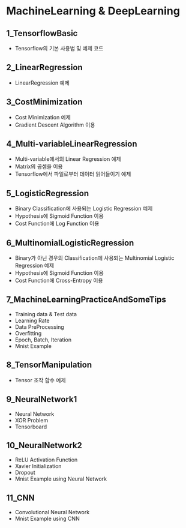 # MachineLearning & DeepLearning

## 1_TensorflowBasic

- Tensorflow의 기본 사용법 및 예제 코드

## 2_LinearRegression

- LinearRegression 예제

## 3_CostMinimization

- Cost Minimization 예제
- Gradient Descent Algorithm 이용

## 4_Multi-variableLinearRegression

- Multi-variable에서의 Linear Regression 예제
- Matrix의 곱셈을 이용
- Tensorflow에서 파일로부터 데이터 읽어들이기 예제

## 5_LogisticRegression

- Binary Classification에 사용되는 Logistic Regression 예제
- Hypothesis에 Sigmoid Function 이용
- Cost Function에 Log Function 이용

## 6_MultinomialLogisticRegression

- Binary가 아닌 경우의 Classification에 사용되는 Multinomial Logistic Regression 예제
- Hypothesis에 Sigmoid Function 이용
- Cost Function에 Cross-Entropy 이용

## 7_MachineLearningPracticeAndSomeTips

- Training data & Test data
- Learning Rate
- Data PreProcessing
- Overfitting
- Epoch, Batch, Iteration
- Mnist Example

## 8_TensorManipulation

- Tensor 조작 함수 예제

## 9_NeuralNetwork1

- Neural Network
- XOR Problem
- Tensorboard 

## 10_NeuralNetwork2

- ReLU Activation Function
- Xavier Initialization
- Dropout
- Mnist Example using Neural Network

## 11_CNN

- Convolutional Neural Network
- Mnist Example using CNN
